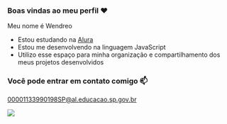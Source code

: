 ### Boas vindas ao meu perfil ❤️

Meu nome é Wendreo
- Estou estudando na [Alura](https://www.alura.com.br)
- Estou me desenvolvendo na linguagem JavaScript
- Utilizo esse espaço para minha organização e compartilhamento dos meus projetos desenvolvidos

### Você pode entrar em contato comigo 📫

00001133990198SP@al.educacao.sp.gov.br


![](https://media1.tenor.com/m/2zL2uihlThAAAAAC/rizzler-fyoutolo.gif)

